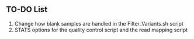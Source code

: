 ## TO-DO List

1. Change how blank samples are handled in the Filter_Variants.sh script
2. STATS options for the quality control script and the read mapping script
